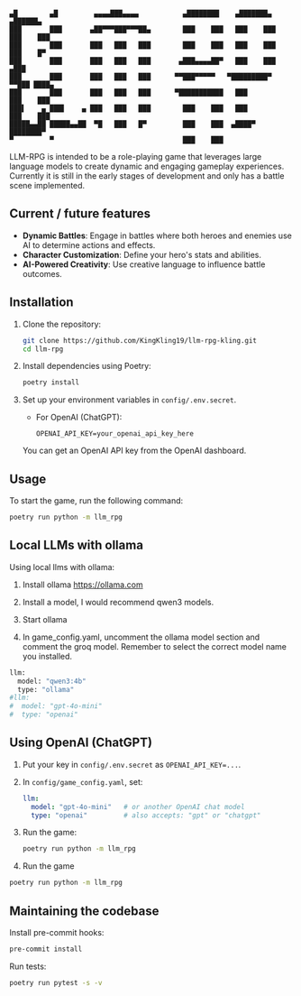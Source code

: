 ```

▄█        ▄█         ▄▄▄▄███▄▄▄▄           ▄████████    ▄███████▄    ▄██████▄
███       ███       ▄██▀▀▀███▀▀▀██▄        ███    ███   ███    ███   ███    ███
███       ███       ███   ███   ███        ███    ███   ███    ███   ███    █▀
███       ███       ███   ███   ███       ▄███▄▄▄▄██▀   ███    ███  ▄███
███       ███       ███   ███   ███      ▀▀███▀▀▀▀▀   ▀█████████▀  ▀▀███ ████▄
███       ███       ███   ███   ███      ▀███████████   ███          ███    ███
███▌    ▄ ███▌    ▄ ███   ███   ███        ███    ███   ███          ███    ███
█████▄▄██ █████▄▄██  ▀█   ███   █▀         ███    ███  ▄████▀        ████████▀
▀         ▀                                ███    ███
```

LLM-RPG is intended to be a role-playing game that leverages large language models to create dynamic and engaging gameplay experiences. Currently it is still in the early stages of development and only has a battle scene implemented.

## Current / future features

- **Dynamic Battles**: Engage in battles where both heroes and enemies use AI to determine actions and effects.
- **Character Customization**: Define your hero's stats and abilities.
- **AI-Powered Creativity**: Use creative language to influence battle outcomes.

## Installation

1. Clone the repository:

   ```bash
   git clone https://github.com/KingKling19/llm-rpg-kling.git
   cd llm-rpg
   ```

2. Install dependencies using Poetry:

   ```bash
   poetry install
   ```

3. Set up your environment variables in `config/.env.secret`.

   - For OpenAI (ChatGPT):

     ```plaintext
     OPENAI_API_KEY=your_openai_api_key_here
     ```

   You can get an OpenAI API key from the OpenAI dashboard.

## Usage

To start the game, run the following command:

```bash
poetry run python -m llm_rpg
```

## Local LLMs with ollama

Using local llms with ollama:

1. Install ollama https://ollama.com

2. Install a model, I would recommend qwen3 models.

3. Start ollama

4. In game_config.yaml, uncomment the ollama model section and comment the groq model. Remember to select the correct model name you installed.

```bash
llm:
  model: "qwen3:4b"
  type: "ollama"
#llm:
#  model: "gpt-4o-mini"
#  type: "openai"
```

## Using OpenAI (ChatGPT)

1. Put your key in `config/.env.secret` as `OPENAI_API_KEY=...`.
2. In `config/game_config.yaml`, set:

   ```yaml
   llm:
     model: "gpt-4o-mini"   # or another OpenAI chat model
     type: "openai"         # also accepts: "gpt" or "chatgpt"
   ```
3. Run the game:

   ```bash
   poetry run python -m llm_rpg
   ```

5. Run the game

```bash
poetry run python -m llm_rpg
```

## Maintaining the codebase

Install pre-commit hooks:

```bash
pre-commit install
```

Run tests:

```bash
poetry run pytest -s -v
```

